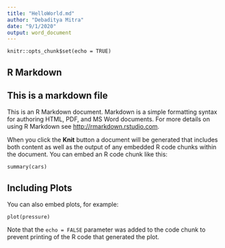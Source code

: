 ```yaml
---
title: "HelloWorld.md"
author: "Debaditya Mitra"
date: "9/1/2020"
output: word_document
---
```


```{r setup, include=FALSE}
knitr::opts_chunk$set(echo = TRUE)
```

## R Markdown

## This is a markdown file

This is an R Markdown document. Markdown is a simple formatting syntax for authoring HTML, PDF, and MS Word documents. For more details on using R Markdown see <http://rmarkdown.rstudio.com>.

When you click the **Knit** button a document will be generated that includes both content as well as the output of any embedded R code chunks within the document. You can embed an R code chunk like this:

```{r cars}
summary(cars)
```

## Including Plots

You can also embed plots, for example:

```{r pressure, echo=FALSE}
plot(pressure)
```

Note that the `echo = FALSE` parameter was added to the code chunk to prevent printing of the R code that generated the plot.


